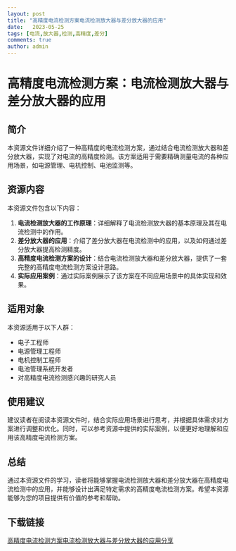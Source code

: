 ```yaml
---
layout: post
title: "高精度电流检测方案电流检测放大器与差分放大器的应用"
date:   2023-05-25
tags: [电流,放大器,检测,高精度,差分]
comments: true
author: admin
---
```

# 高精度电流检测方案：电流检测放大器与差分放大器的应用

## 简介
本资源文件详细介绍了一种高精度的电流检测方案，通过结合电流检测放大器和差分放大器，实现了对电流的高精度检测。该方案适用于需要精确测量电流的各种应用场景，如电源管理、电机控制、电池监测等。

## 资源内容
本资源文件包含以下内容：
1. **电流检测放大器的工作原理**：详细解释了电流检测放大器的基本原理及其在电流检测中的作用。
2. **差分放大器的应用**：介绍了差分放大器在电流检测中的应用，以及如何通过差分放大器提高检测精度。
3. **高精度电流检测方案的设计**：结合电流检测放大器和差分放大器，提供了一套完整的高精度电流检测方案设计思路。
4. **实际应用案例**：通过实际案例展示了该方案在不同应用场景中的具体实现和效果。

## 适用对象
本资源适用于以下人群：
- 电子工程师
- 电源管理工程师
- 电机控制工程师
- 电池管理系统开发者
- 对高精度电流检测感兴趣的研究人员

## 使用建议
建议读者在阅读本资源文件时，结合实际应用场景进行思考，并根据具体需求对方案进行调整和优化。同时，可以参考资源中提供的实际案例，以便更好地理解和应用该高精度电流检测方案。

## 总结
通过本资源文件的学习，读者将能够掌握电流检测放大器和差分放大器在高精度电流检测中的应用，并能够设计出满足特定需求的高精度电流检测方案。希望本资源能够为您的项目提供有价值的参考和帮助。

## 下载链接

[高精度电流检测方案电流检测放大器与差分放大器的应用分享](https://pan.quark.cn/s/7d7e2b2b65fb)